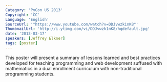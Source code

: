 ```yaml
---
Category: 'PyCon US 2013'
Copyright: 'CC'
Language: 'English'
SourceUrl: '"https://www.youtube.com/watch?v=DDJvwzk1nK8"'
ThumbnailUrl: 'http://i.ytimg.com/vi/DDJvwzk1nK8/hqdefault.jpg'
date: '2013-03-17'
speakers: [Jeffrey Elkner]
tags: [poster]
---
```

This poster will present a summary of lessons learned and best practices developed for teaching programming and web development suffused with mathematics in a dual enrollment curriculum with non-traditional programming students.